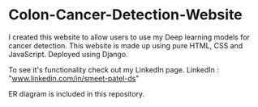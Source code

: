 # Colon-Cancer-Detection-Website
I created this website to allow users to use my Deep learning models for cancer detection. This website is made up using pure HTML, CSS and JavaScript. Deployed using Django. 

To see it's functionality check out my LinkedIn page.
LinkedIn : "www.linkedin.com/in/smeet-patel-ds"

ER diagram is included in this repository.
